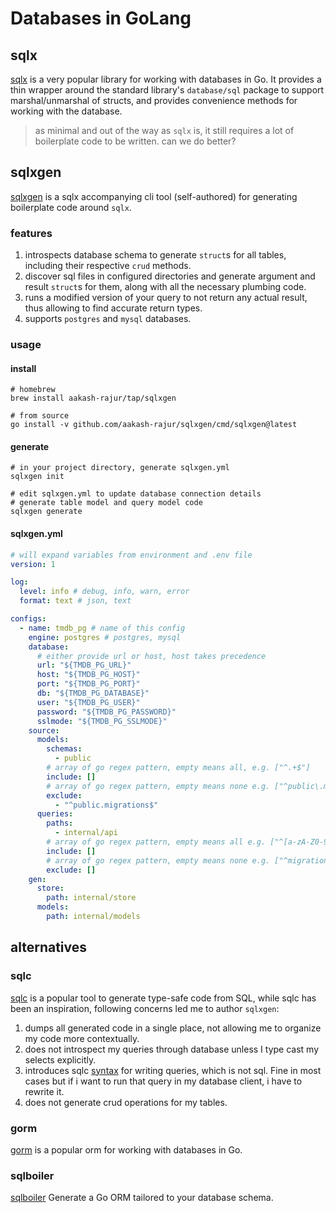 # Databases in GoLang

## sqlx
[sqlx](https://github.com/jmoiron/sqlx) is a very popular library for working with databases in Go. 
It provides a thin wrapper around the standard library's `database/sql` package to support marshal/unmarshal of structs, 
and provides convenience methods for working with the database.

> as minimal and out of the way as `sqlx` is,
> it still requires a lot of boilerplate code to be written.
> can we do better?

## sqlxgen

[sqlxgen](https://github.com/aakash-rajur/sqlxgen) is a sqlx accompanying cli tool (self-authored) for generating boilerplate code around `sqlx`.

### features
1. introspects database schema to generate `struct`s for all tables, including their respective `crud` methods.
2. discover sql files in configured directories and generate argument and result `struct`s for them, 
   along with all the necessary plumbing code.
3. runs a modified version of your query to not return any actual result, thus allowing to find accurate return types.
4. supports `postgres` and `mysql` databases.

### usage
#### install
```shell
# homebrew
brew install aakash-rajur/tap/sqlxgen

# from source
go install -v github.com/aakash-rajur/sqlxgen/cmd/sqlxgen@latest
```

#### generate
```shell
# in your project directory, generate sqlxgen.yml
sqlxgen init

# edit sqlxgen.yml to update database connection details
# generate table model and query model code
sqlxgen generate
```

#### sqlxgen.yml
```yaml
# will expand variables from environment and .env file
version: 1

log:
  level: info # debug, info, warn, error
  format: text # json, text

configs:
  - name: tmdb_pg # name of this config
    engine: postgres # postgres, mysql
    database:
      # either provide url or host, host takes precedence
      url: "${TMDB_PG_URL}"
      host: "${TMDB_PG_HOST}"
      port: "${TMDB_PG_PORT}"
      db: "${TMDB_PG_DATABASE}"
      user: "${TMDB_PG_USER}"
      password: "${TMDB_PG_PASSWORD}"
      sslmode: "${TMDB_PG_SSLMODE}"
    source:
      models:
        schemas:
          - public
        # array of go regex pattern, empty means all, e.g. ["^.+$"]
        include: []
        # array of go regex pattern, empty means none e.g. ["^public\.migrations*"]
        exclude:
          - "^public.migrations$"
      queries:
        paths:
          - internal/api
        # array of go regex pattern, empty means all e.g. ["^[a-zA-Z0-9_]*.sql$"]
        include: []
        # array of go regex pattern, empty means none e.g. ["^migrations*.sql$"]
        exclude: []
    gen:
      store:
        path: internal/store
      models:
        path: internal/models
```

## alternatives

### sqlc
[sqlc](https://github.com/sqlc-dev/sqlc) is a popular tool to generate type-safe code from SQL, while sqlc has been an inspiration, 
following concerns led me to author `sqlxgen`:

1. dumps all generated code in a single place, not allowing me to organize my code more contextually. 
2. does not introspect my queries through database unless I type cast my selects explicitly.
3. introduces sqlc [syntax](https://docs.sqlc.dev/en/latest/howto/named_parameters.html#nullable-parameters) for 
   writing queries, which is not sql. Fine in most cases but if i want to run that query in my database client, 
   i have to rewrite it.
4. does not generate crud operations for my tables.

### gorm
[gorm](https://gorm.io/) is a popular orm for working with databases in Go.

### sqlboiler
[sqlboiler](https://github.com/volatiletech/sqlboiler) Generate a Go ORM tailored to your database schema.

